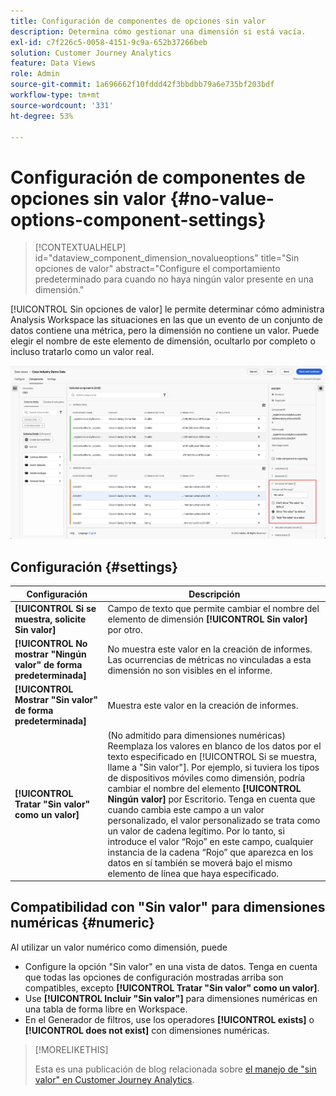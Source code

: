 ```yaml
---
title: Configuración de componentes de opciones sin valor
description: Determina cómo gestionar una dimensión si está vacía.
exl-id: c7f226c5-0058-4151-9c9a-652b37266beb
solution: Customer Journey Analytics
feature: Data Views
role: Admin
source-git-commit: 1a696662f10fddd42f3bbdbb79a6e735bf203bdf
workflow-type: tm+mt
source-wordcount: '331'
ht-degree: 53%

---
```


# Configuración de componentes de opciones sin valor {#no-value-options-component-settings}

<!-- markdownlint-disable MD034 -->

>[!CONTEXTUALHELP]
>id="dataview_component_dimension_novalueoptions"
>title="Sin opciones de valor"
>abstract="Configure el comportamiento predeterminado para cuando no haya ningún valor presente en una dimensión."

<!-- markdownlint-enable MD034 -->


[!UICONTROL Sin opciones de valor] le permite determinar cómo administra Analysis Workspace las situaciones en las que un evento de un conjunto de datos contiene una métrica, pero la dimensión no contiene un valor. Puede elegir el nombre de este elemento de dimensión, ocultarlo por completo o incluso tratarlo como un valor real.

![Sin opciones de valor](../assets/no-value-options.png)

## Configuración {#settings}

| Configuración | Descripción |
| --- | --- |
| **[!UICONTROL Si se muestra, solicite Sin valor]** | Campo de texto que permite cambiar el nombre del elemento de dimensión **[!UICONTROL Sin valor]** por otro. |
| **[!UICONTROL No mostrar &quot;Ningún valor&quot; de forma predeterminada]** | No muestra este valor en la creación de informes. Las ocurrencias de métricas no vinculadas a esta dimensión no son visibles en el informe. |
| **[!UICONTROL Mostrar &quot;Sin valor&quot; de forma predeterminada]** | Muestra este valor en la creación de informes. |
| **[!UICONTROL Tratar &quot;Sin valor&quot; como un valor]** | (No admitido para dimensiones numéricas) Reemplaza los valores en blanco de los datos por el texto especificado en [!UICONTROL Si se muestra, llame a &quot;Sin valor&quot;]. Por ejemplo, si tuviera los tipos de dispositivos móviles como dimensión, podría cambiar el nombre del elemento **[!UICONTROL Ningún valor]** por Escritorio. Tenga en cuenta que cuando cambia este campo a un valor personalizado, el valor personalizado se trata como un valor de cadena legítimo. Por lo tanto, si introduce el valor “Rojo” en este campo, cualquier instancia de la cadena “Rojo” que aparezca en los datos en sí también se moverá bajo el mismo elemento de línea que haya especificado. |

## Compatibilidad con &quot;Sin valor&quot; para dimensiones numéricas {#numeric}

Al utilizar un valor numérico como dimensión, puede

* Configure la opción &quot;Sin valor&quot; en una vista de datos. Tenga en cuenta que todas las opciones de configuración mostradas arriba son compatibles, excepto **[!UICONTROL Tratar &quot;Sin valor&quot; como un valor]**.
* Use **[!UICONTROL Incluir &quot;Sin valor&quot;]** para dimensiones numéricas en una tabla de forma libre en Workspace.
* En el Generador de filtros, use los operadores **[!UICONTROL exists]** o **[!UICONTROL does not exist]** con dimensiones numéricas.


>[!MORELIKETHIS]
>
>Esta es una publicación de blog relacionada sobre [el manejo de &quot;sin valor&quot; en Customer Journey Analytics](https://experienceleaguecommunities.adobe.com/t5/adobe-analytics-blogs/handling-quot-no-value-quot-in-customer-journey-analytics/ba-p/597339).

